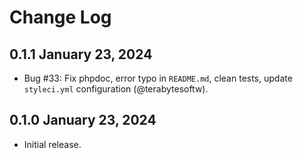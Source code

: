 Change Log
==========

## 0.1.1 January 23, 2024

- Bug #33: Fix phpdoc, error typo in `README.md`, clean tests, update `styleci.yml` configuration (@terabytesoftw).

## 0.1.0 January 23, 2024

- Initial release.
